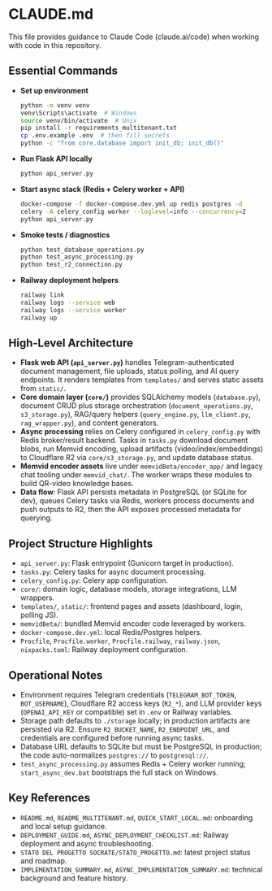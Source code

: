 # CLAUDE.md

This file provides guidance to Claude Code (claude.ai/code) when working with code in this repository.

## Essential Commands

- **Set up environment**
  ```bash
  python -m venv venv
  venv\Scripts\activate  # Windows
  source venv/bin/activate  # Unix
  pip install -r requirements_multitenant.txt
  cp .env.example .env  # then fill secrets
  python -c "from core.database import init_db; init_db()"
  ```
- **Run Flask API locally**
  ```bash
  python api_server.py
  ```
- **Start async stack (Redis + Celery worker + API)**
  ```bash
  docker-compose -f docker-compose.dev.yml up redis postgres -d
  celery -A celery_config worker --loglevel=info --concurrency=2
  python api_server.py
  ```
- **Smoke tests / diagnostics**
  ```bash
  python test_database_operations.py
  python test_async_processing.py
  python test_r2_connection.py
  ```
- **Railway deployment helpers**
  ```bash
  railway link
  railway logs --service web
  railway logs --service worker
  railway up
  ```

## High-Level Architecture

- **Flask web API (`api_server.py`)** handles Telegram-authenticated document management, file uploads, status polling, and AI query endpoints. It renders templates from `templates/` and serves static assets from `static/`.
- **Core domain layer (`core/`)** provides SQLAlchemy models (`database.py`), document CRUD plus storage orchestration (`document_operations.py`, `s3_storage.py`), RAG/query helpers (`query_engine.py`, `llm_client.py`, `rag_wrapper.py`), and content generators.
- **Async processing** relies on Celery configured in `celery_config.py` with Redis broker/result backend. Tasks in `tasks.py` download document blobs, run Memvid encoding, upload artifacts (video/index/embeddings) to Cloudflare R2 via `core/s3_storage.py`, and update database status.
- **Memvid encoder assets** live under `memvidBeta/encoder_app/` and legacy chat tooling under `memvid_chat/`. The worker wraps these modules to build QR-video knowledge bases.
- **Data flow**: Flask API persists metadata in PostgreSQL (or SQLite for dev), queues Celery tasks via Redis, workers process documents and push outputs to R2, then the API exposes processed metadata for querying.

## Project Structure Highlights

- `api_server.py`: Flask entrypoint (Gunicorn target in production).
- `tasks.py`: Celery tasks for async document processing.
- `celery_config.py`: Celery app configuration.
- `core/`: domain logic, database models, storage integrations, LLM wrappers.
- `templates/`, `static/`: frontend pages and assets (dashboard, login, polling JS).
- `memvidBeta/`: bundled Memvid encoder code leveraged by workers.
- `docker-compose.dev.yml`: local Redis/Postgres helpers.
- `Procfile`, `Procfile.worker`, `Procfile.railway`, `railway.json`, `nixpacks.toml`: Railway deployment configuration.

## Operational Notes

- Environment requires Telegram credentials (`TELEGRAM_BOT_TOKEN`, `BOT_USERNAME`), Cloudflare R2 access keys (`R2_*`), and LLM provider keys (`OPENAI_API_KEY` or compatible) set in `.env` or Railway variables.
- Storage path defaults to `./storage` locally; in production artifacts are persisted via R2. Ensure `R2_BUCKET_NAME`, `R2_ENDPOINT_URL`, and credentials are configured before running async tasks.
- Database URL defaults to SQLite but must be PostgreSQL in production; the code auto-normalizes `postgres://` to `postgresql://`.
- `test_async_processing.py` assumes Redis + Celery worker running; `start_async_dev.bat` bootstraps the full stack on Windows.

## Key References

- `README.md`, `README_MULTITENANT.md`, `QUICK_START_LOCAL.md`: onboarding and local setup guidance.
- `DEPLOYMENT_GUIDE.md`, `ASYNC_DEPLOYMENT_CHECKLIST.md`: Railway deployment and async troubleshooting.
- `STATO DEL PROGETTO SOCRATE/STATO_PROGETTO.md`: latest project status and roadmap.
- `IMPLEMENTATION_SUMMARY.md`, `ASYNC_IMPLEMENTATION_SUMMARY.md`: technical background and feature history.
